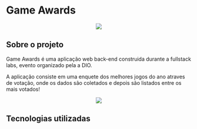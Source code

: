 # Game Awards
<p align="center">
<img src="http://img.shields.io/static/v1?label=STATUS&message=EM%20DESENVOLVIMENTO&color=GREEN&style=for-the-badge"/>
</p>

## Sobre o projeto 

 Game Awards é uma aplicação web back-end construida durante a fullstack labs, evento organizado pela a DIO.
 
 A aplicação consiste em uma enquete dos melhores jogos do ano atraves de votação, onde os dados são coletados e depois são listados entre os mais votados!
 
<p align="center">
<img src="http://img.shields.io/static/v1?label=STATUS&message=EM%20DESENVOLVIMENTO&color=GREEN&style=for-the-badge"/>
</p>
 
 ## Tecnologias utilizadas 
 
 
